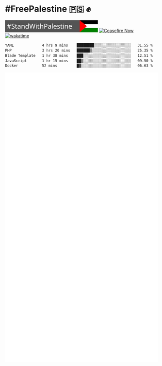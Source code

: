 # #FreePalestine 🇵🇸 ✊

[![github](https://raw.githubusercontent.com/saedyousef/StandWithPalestine/main/badges/flat/StandWithPalestine.svg)](https://github.com/saedyousef/StandWithPalestine)
[![Ceasefire Now](https://badge.techforpalestine.org/default)](https://techforpalestine.org/learn-more)
[![wakatime](https://wakatime.com/badge/user/03bf07e2-4c78-4826-8603-8922f0241061.svg)](https://wakatime.com/@03bf07e2-4c78-4826-8603-8922f0241061)
<!-- [![committers.top badge](https://user-badge.committers.top/jordan_private/saedyousef.svg)](https://user-badge.committers.top/jordan_private/saedyousef) -->

<!-- ![Profile Views](https://visitor-badge.glitch.me/badge?page_id=saedyousef.saedyousef&left_color=grey&right_color=blue&left_text=👀+Profile+Views) -->



<!-- <img src="https://github-readme-stats.vercel.app/api?username=saedyousef&show_icons=true&count_private=true" width="100%" /> --> 

<!--START_SECTION:waka-->

```txt
YAML             4 hrs 9 mins    ████████░░░░░░░░░░░░░░░░░   31.55 %
PHP              3 hrs 20 mins   ██████▒░░░░░░░░░░░░░░░░░░   25.35 %
Blade Template   1 hr 38 mins    ███░░░░░░░░░░░░░░░░░░░░░░   12.51 %
JavaScript       1 hr 15 mins    ██▒░░░░░░░░░░░░░░░░░░░░░░   09.50 %
Docker           52 mins         █▓░░░░░░░░░░░░░░░░░░░░░░░   06.63 %
```

<!--END_SECTION:waka-->
    
<!-- ![github contribution grid snake animation](https://raw.githubusercontent.com/saedyousef/saedyousef/output/github-contribution-grid-snake.svg) -->


![Metrics](./github-metrics.svg)